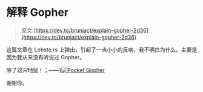 # 解释 Gopher

> 原文:[https://dev.to/brunjact/explain-gopher-2d36](https://dev.to/brunjact/explain-gopher-2d36)

这篇文章在 Lobste.rs 上弹出，引起了一点小小的反响，我不明白为什么。主要是因为我从来没有听说过 Gopher。

除了*这只*地鼠！；——)[![Pocket Gopher](../Images/5f419c4c000a6ebaa1f87d5b823346e6.png)](https://res.cloudinary.com/practicaldev/image/fetch/s--yYaVIYfx--/c_limit%2Cf_auto%2Cfl_progressive%2Cq_auto%2Cw_880/https://m5.paperblog.com/i/12/126238/featured-animal-gopher-L-lk9X3I.jpeg)

谢谢你。